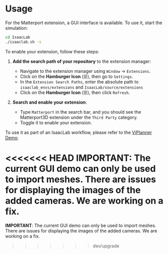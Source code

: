 # Usage

For the Matterport extension, a GUI interface is available. To use it, start the simulation:

```bash
cd IsaacLab
./isaaclab.sh -s
```

To enable your extension, follow these steps:

1. **Add the search path of your repository** to the extension manager:
    - Navigate to the extension manager using `Window` -> `Extensions`.
    - Click on the **Hamburger Icon** (☰), then go to `Settings`.
    - In the `Extension Search Paths`, enter the absolute path to `isaaclab_envs/extensions` and `IsaacLab/source/extensions`
    - Click on the **Hamburger Icon** (☰), then click `Refresh`.

2. **Search and enable your extension**:
    - Type `Matterport` in the search bar, and you should see the Matterport3D extension under the `Third Party` category.
    - Toggle it to enable your extension.

To use it as part of an IsaacLab workflow, please refer to the [ViPlanner Demo](https://github.com/leggedrobotics/viplanner/tree/main/omniverse).

<<<<<<< HEAD
**IMPORTANT**: The current GUI demo can only be used to import meshes. There are issues for displaying the images of the added cameras.
We are working on a fix.
=======
**IMPORTANT**: The current GUI demo can only be used to import meshes. There are issues for displaying the images of the added cameras. 
We are working on a fix. 
>>>>>>> dev/upgrade
